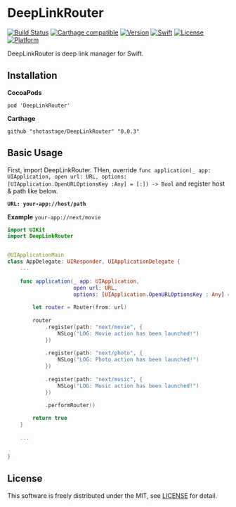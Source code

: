 # DeepLinkRouter

[![Build Status](https://travis-ci.org/shotastage/DeepLinkRouter.swift.svg?branch=master)](https://travis-ci.org/shotastage/DeepLinkRouter.swift)
[![Carthage compatible](https://img.shields.io/badge/Carthage-compatible-4BC51D.svg?style=flat)](https://github.com/shotasatge/DeepLinkRouter.swift)
[![Version](https://img.shields.io/cocoapods/v/DeepLinkRouter.svg?style=flat)](http://cocoapods.org/pods/DeepLinkRouter)
[![Swift](https://img.shields.io/badge/Swift-5.9-orange.svg)](https://swift.org/)
[![License](https://img.shields.io/cocoapods/l/DeepLinkRouter.svg?style=flat)](http://cocoapods.org/pods/DeepLinkRouter)
[![Platform](https://img.shields.io/cocoapods/p/DeepLinkRouter.svg?style=flat)](http://cocoapods.org/pods/DeepLinkRouter)

DeepLinkRouter is deep link manager for Swift.


## Installation

**CocoaPods**

```
pod 'DeepLinkRouter'
```


**Carthage**

```
github "shotastage/DeepLinkRouter" "0.0.3"
```


## Basic Usage

First, import DeepLinkRouter.
THen, override `func application(_ app: UIApplication, open url: URL, options: [UIApplication.OpenURLOptionsKey :Any] = [:]) -> Bool` and register host & path like below.


**`URL: your-app://host/path`**

**Example**
`your-app://next/movie`


```swift
import UIKit
import DeepLinkRouter


@UIApplicationMain
class AppDelegate: UIResponder, UIApplicationDelegate {
    ...
    
    func application(_ app: UIApplication,
                     open url: URL,
                     options: [UIApplication.OpenURLOptionsKey : Any] = [:]) -> Bool {
    
        let router = Router(from: url)
                
        router
            .register(path: "next/movie", {
                NSLog("LOG: Movie action has been launched!")
            })
        
            .register(path: "next/photo", {
                NSLog("LOG: Photo action has been launched!")
            })
        
            .register(path: "next/music", {
                NSLog("LOG: Music action has been launched!")
            })
        
            .performRouter()

        return true
    }
    
    ...


}
```


## License

This software is freely distributed under the MIT, see [LICENSE](./LICENSE) for detail.
